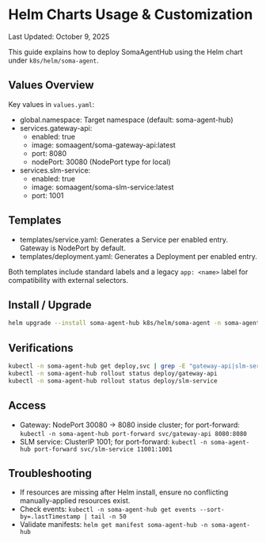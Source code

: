 # Helm Charts Usage & Customization

Last Updated: October 9, 2025

This guide explains how to deploy SomaAgentHub using the Helm chart under `k8s/helm/soma-agent`.

## Values Overview

Key values in `values.yaml`:

- global.namespace: Target namespace (default: soma-agent-hub)
- services.gateway-api:
  - enabled: true
  - image: somaagent/soma-gateway-api:latest
  - port: 8080
  - nodePort: 30080 (NodePort type for local)
- services.slm-service:
  - enabled: true
  - image: somaagent/soma-slm-service:latest
  - port: 1001

## Templates

- templates/service.yaml: Generates a Service per enabled entry. Gateway is NodePort by default.
- templates/deployment.yaml: Generates a Deployment per enabled entry.

Both templates include standard labels and a legacy `app: <name>` label for compatibility with external selectors.

## Install / Upgrade

```bash
helm upgrade --install soma-agent-hub k8s/helm/soma-agent -n soma-agent-hub --create-namespace --wait --timeout 180s
```

## Verifications

```bash
kubectl -n soma-agent-hub get deploy,svc | grep -E "gateway-api|slm-service"
kubectl -n soma-agent-hub rollout status deploy/gateway-api
kubectl -n soma-agent-hub rollout status deploy/slm-service
```

## Access

- Gateway: NodePort 30080 → 8080 inside cluster; for port-forward: `kubectl -n soma-agent-hub port-forward svc/gateway-api 8080:8080`
- SLM service: ClusterIP 1001; for port-forward: `kubectl -n soma-agent-hub port-forward svc/slm-service 11001:1001`

## Troubleshooting

- If resources are missing after Helm install, ensure no conflicting manually-applied resources exist.
- Check events: `kubectl -n soma-agent-hub get events --sort-by=.lastTimestamp | tail -n 50`
- Validate manifests: `helm get manifest soma-agent-hub -n soma-agent-hub`
